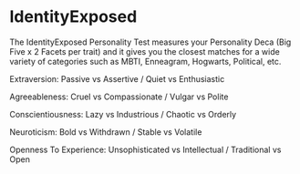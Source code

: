 # IdentityExposed
The IdentityExposed Personality Test measures your Personality Deca (Big Five x 2 Facets per trait) and it gives you the closest matches for a wide variety of categories such as MBTI, Enneagram, Hogwarts, Political, etc.

Extraversion: Passive vs Assertive / Quiet vs Enthusiastic

Agreeableness: Cruel vs Compassionate / Vulgar vs Polite

Conscientiousness: Lazy vs Industrious / Chaotic vs Orderly

Neuroticism: Bold vs Withdrawn / Stable vs Volatile

Openness To Experience: Unsophisticated vs Intellectual / Traditional vs Open
